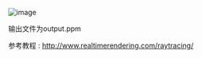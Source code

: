 ![image](https://user-images.githubusercontent.com/47974659/113579195-86ed8900-9656-11eb-87a2-1fa1cbfb9351.png)

输出文件为output.ppm

参考教程 : http://www.realtimerendering.com/raytracing/
